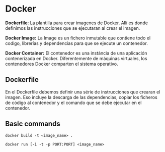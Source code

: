 # Docker

**Dockerfile**: La plantilla para crear imagenes de Docker. Allí es donde definimos las instrucciones que se ejecutaran al crear el imagen.

**Docker Image:** La Image es un fichero inmutable que contiene todo el codigo, librerías y dependencias para que se ejecute un contenedor.

**Docker Container:** El contenedor es una instáncia de una aplicación contenerizada en Docker. Diferentemente de máquinas virtuales, los contenedores Docker comparten el sistema operativo.

## Dockerfile

En el Dockerfile debemos definir una série de instrucciones que crearan el imagen. Eso incluye la descarga de las dependencias, copiar los ficheros de código al contenedor y el comando que se debe ejecutar en el contenedor.

## Basic commands

`docker build -t <image_name> .`

`docker run [-i -t -p PORT:PORT] <image_name>`